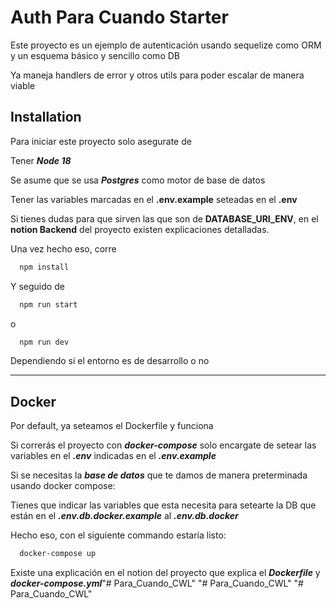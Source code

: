 
# Auth Para Cuando Starter

Este proyecto es un ejemplo de autenticación usando sequelize como ORM y un esquema básico y sencillo como DB

Ya maneja handlers de error y otros utils para poder escalar de manera viable


## Installation

Para iniciar este proyecto solo asegurate de

Tener ___Node 18___

Se asume que se usa ___Postgres___ como motor de base de datos

Tener las variables marcadas en el __.env.example__ seteadas en el  __.env__

Si tienes dudas para que sirven las que son de __DATABASE_URI_ENV__, en el __notion Backend__ del proyecto existen explicaciones detalladas.

Una vez hecho eso, corre

```bash
  npm install
```

Y seguido de 

```bash
  npm run start
```
o

```bash
  npm run dev
```
Dependiendo si el entorno es de desarrollo o no

- - - -
## Docker

Por default, ya seteamos el Dockerfile y funciona


Si correrás el proyecto con ___docker-compose___ solo encargate de setear las variables en el ___.env___ indicadas en el ___.env.example___

Si se necesitas la ___base de datos___ que te damos de manera preterminada usando docker compose:

Tienes que indicar las variables que esta necesita para setearte la DB que están en el ___.env.db.docker.example___ al ___.env.db.docker___

Hecho eso, con el siguiente commando estaría listo:
```bash
  docker-compose up
```

Existe una explicación en el notion del proyecto que explica el ___Dockerfile___ y ___docker-compose.yml___"# Para_Cuando_CWL" 
"# Para_Cuando_CWL" 
"# Para_Cuando_CWL" 

